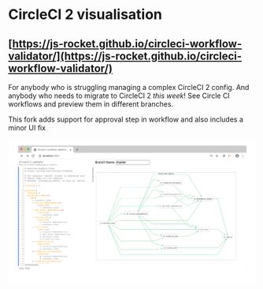 # CircleCI 2 visualisation

## [https://js-rocket.github.io/circleci-workflow-validator/](https://js-rocket.github.io/circleci-workflow-validator/)

For anybody who is struggling managing a complex CircleCI 2 config. And anybody who needs to migrate to CircleCI 2 _this week_!
See Circle CI workflows and preview them in different branches.

This fork adds support for approval step in workflow and also includes a minor UI fix

[![CircleCI 2 workflow validation](./public/screenshot.png)](https://js-rocket.github.io/circleci-workflow-validator)
